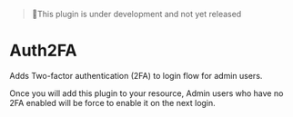 
> 🫸This plugin is under development and not yet released

# Auth2FA

Adds Two-factor authentication (2FA) to login flow for admin users. 

Once you will add this plugin to your resource, Admin users who have no 2FA enabled will be force to enable it on the next login.